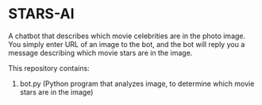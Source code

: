 # STARS-AI
A chatbot that describes which movie celebrities are in the photo image.  You simply enter URL of an image to the bot, and the bot will reply you a message describing which movie stars are in the image.


This repository contains:
1) bot.py (Python program that analyzes image, to determine which movie stars are in the image)
